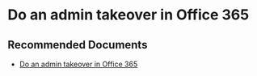   <properties
	pageTitle="it admin takeover with o365"
	description="it admin takeover with o365"
	service="microsoft.PowerBIDedicated"
	resource="capacities"
	authors="pjfreitas"
	ms.author="pfreitas"	
	displayOrder="1150"
	selfHelpType="generic"
	supportTopicIds="32628113"
	productPesIds="16334"
	cloudEnvironments="public, MoonCake, fairfax" 
	articleId="316e8623-d741-9c48-ebcd-80ad0ce4e58c"
	ownershipId="ASEP_ContentService_Placeholder"
/>

# Do an admin takeover in Office 365

## **Recommended Documents**

* [Do an admin takeover in Office 365](https://docs.microsoft.com/office365/admin/misc/become-the-admin?view=o365-worldwide)
